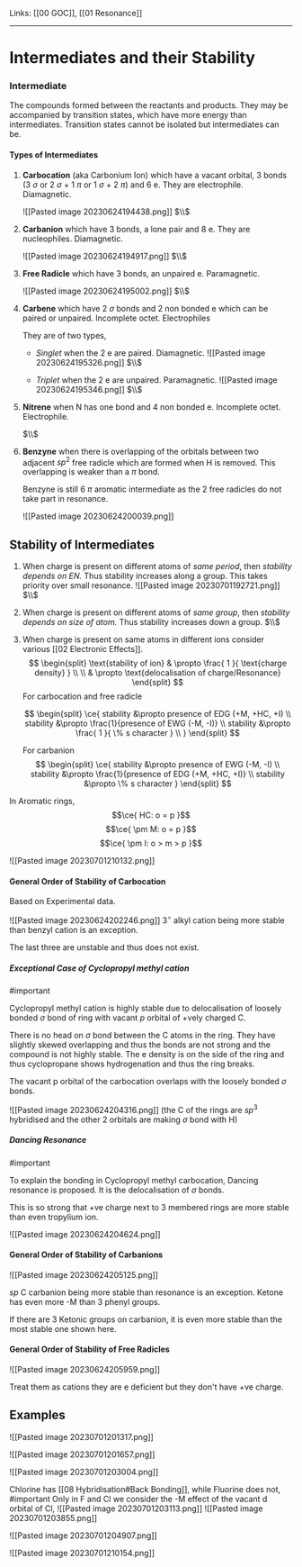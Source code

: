 Links: [[00 GOC]], [[01 Resonance]]
___
# Intermediates and their Stability
### Intermediate
The compounds formed between the reactants and products. They may be accompanied by transition states, which have more energy than intermediates.
Transition states cannot be isolated but intermediates can be.

#### Types of Intermediates
1. **Carbocation** (aka Carbonium Ion) which have a vacant orbital, 3 bonds (3 $\sigma$ or 2 $\sigma$ + 1 $\pi$ or 1 $\sigma$ + 2 $\pi$) and 6 e. They are electrophile. Diamagnetic.  
   
   ![[Pasted image 20230624194438.png]]
   $\\$
2. **Carbanion** which have 3 bonds, a lone pair and 8 e. They are nucleophiles. Diamagnetic.
   
   ![[Pasted image 20230624194917.png]]
   $\\$
3. **Free Radicle** which have 3 bonds, an unpaired e. Paramagnetic. 
   
   ![[Pasted image 20230624195002.png]]
   $\\$
4. **Carbene** which have 2 $\sigma$ bonds and 2 non bonded e which can be paired or unpaired. Incomplete octet. Electrophiles 
   
   They are of two types, 
	- *Singlet*  when the 2 e are paired. Diamagnetic. 
	  ![[Pasted image 20230624195326.png]]
	  $\\$
	  
	- *Triplet* when the 2 e are unpaired. Paramagnetic. 
	  ![[Pasted image 20230624195346.png]]
	  $\\$
1. **Nitrene** when N has one bond and 4 non bonded e. Incomplete octet. Electrophile. 
   
   $\\$
2. **Benzyne** when there is overlapping of the orbitals between two adjacent $sp^{2}$ free radicle which are formed when H is removed. This overlapping is weaker than a $\pi$ bond.
   
   Benzyne is still 6 $\pi$ aromatic intermediate as the 2 free radicles do not take part in resonance. 
   
	![[Pasted image 20230624200039.png]] 

## Stability of Intermediates
1. When charge is present on different atoms of *same period*, then *stability depends on EN.* Thus stability increases along a group. This takes priority over small resonance. 
   ![[Pasted image 20230701192721.png]]
   $\\$
   
1. When charge is present on different atoms of *same group*, then *stability depends on size of atom.* Thus stability increases down a group. 
   $\\$
2. When charge is present on same atoms in different ions consider various [[02 Electronic Effects]].
	$$
	\begin{split}
	\text{stability of ion} & \propto \frac{ 1 }{ \text{charge density} } \\ \\
	& \propto \text{delocalisation of charge/Resonance}
	\end{split}
	$$ 
	For carbocation and free radicle
	
	$$
	\begin{split}
	\ce{
	stability &\propto presence of EDG (+M, +HC, +I) \\
	stability &\propto \frac{1}{presence of EWG (-M, -I)} \\
	stability &\propto \frac{ 1 }{ \% s character } \\
	}
	\end{split}
	$$  
	 
	For carbanion
	$$
	\begin{split}
	\ce{ 
	stability &\propto presence of EWG (-M, -I) \\
	stability &\propto \frac{1}{presence of EDG (+M, +HC, +I)} \\
	stability &\propto \% s character
	 }
	\end{split}
	$$   

In Aromatic rings,
$$\ce{ HC: o = p }$$
$$\ce{ \pm M: o = p }$$
$$\ce{ \pm I: o > m > p }$$

![[Pasted image 20230701210132.png]]

#### General Order of Stability of Carbocation
Based on Experimental data.

![[Pasted image 20230624202246.png]]
$3^{\circ}$ alkyl cation being more stable than benzyl cation is an exception. 

The last three are unstable and thus does not exist.

##### Exceptional Case of Cyclopropyl methyl cation 
#important 

Cyclopropyl methyl cation is highly stable due to delocalisation of loosely bonded $\sigma$ bond of ring with vacant $p$ orbital of +vely charged C. 

There is no head on $\sigma$ bond between the C atoms in the ring. They have slightly skewed overlapping and thus the bonds are not strong and the compound is not highly stable. The e density is on the side of the ring and thus cyclopropane shows hydrogenation and thus the ring breaks. 

The vacant p orbital of the carbocation overlaps with the loosely bonded $\sigma$ bonds. 

![[Pasted image 20230624204316.png]]
(the C of the rings are $sp^{3}$ hybridised and the other 2 orbitals are making $\sigma$ bond with H)

##### Dancing Resonance
#important 

To explain the bonding in Cyclopropyl methyl carbocation, Dancing resonance is proposed. It is the delocalisation of $\sigma$ bonds. 

This is so strong that +ve charge next to 3 membered rings are more stable than even tropylium ion.

![[Pasted image 20230624204624.png]]


#### General Order of Stability of Carbanions

![[Pasted image 20230624205125.png]]

$sp$ C carbanion being more stable than resonance is an exception. 
Ketone has even more -M than 3 phenyl groups. 

If there are 3 Ketonic groups on carbanion, it is even more stable than the most stable one shown here. 
 
#### General Order of Stability of Free Radicles

![[Pasted image 20230624205959.png]]

Treat them as cations they are e deficient but they don't have +ve charge.

## Examples

![[Pasted image 20230701201317.png]]

![[Pasted image 20230701201657.png]] 

![[Pasted image 20230701203004.png]]

Chlorine has [[08 Hybridisation#Back Bonding]], while Fluorine does not, #important 
Only in F and Cl we consider the -M effect of the vacant d orbital of Cl,
![[Pasted image 20230701203113.png]]
![[Pasted image 20230701203855.png]]

![[Pasted image 20230701204907.png]]

![[Pasted image 20230701210154.png]]








